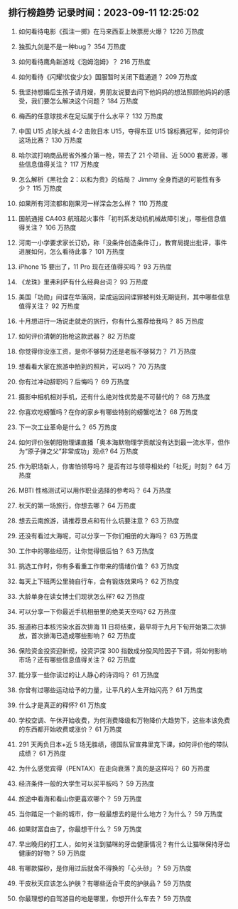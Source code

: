 
## 排行榜趋势 记录时间：2023-09-11 12:25:02
  
  1. 如何看待电影《孤注一掷》在马来西亚上映票房火爆？ 1226 万热度
    
  2. 独孤九剑是不是一种bug？ 354 万热度
    
  3. 如何看待鹰角新游戏《泡姆泡姆》？ 216 万热度
    
  4. 如何看待《闪耀!优俊少女》国服暂时关闭下载通道？ 209 万热度
    
  5. 我坚持想婚后生孩子请月嫂，男朋友说要去问下他妈妈的想法照顾他妈妈的感受，我们要怎么解决这个问题？ 184 万热度
    
  6. 梅西的任意球技术在足坛属于什么水平？ 132 万热度
    
  7. 中国 U15 点球大战 4-2 击败日本 U15，夺得东亚 U15 锦标赛冠军，如何评价这场比赛？ 130 万热度
    
  8. 哈尔滨打响商品房省外推介第一枪，带去了 21 个项目、近 5000 套房源，哪些信息值得关注？ 117 万热度
    
  9. 怎么解析《黑社会 2：以和为贵》的结局？ Jimmy 全身而退的可能性有多少？ 115 万热度
    
  10. 如果所有河流都和刚果河一样深会怎么样？ 110 万热度
    
  11. 国航通报 CA403 航班起火事件「初判系发动机机械故障引发」，哪些信息值得关注？ 106 万热度
    
  12. 河南一小学要求家长订奶，称「没条件创造条件订」，教育局提出批评，事件进展如何，怎么看待此事？ 101 万热度
    
  13. iPhone 15 要出了，11 Pro 现在还值得买吗？ 93 万热度
    
  14. 《龙珠》里弗利萨有什么经典台词？ 93 万热度
    
  15. 美国「功勋」间谍在华落网，梁成运因间谍罪被判处无期徒刑，其中哪些信息值得关注？ 92 万热度
    
  16. 十月想进行一场说走就走的旅行，你有什么推荐给我吗？ 85 万热度
    
  17. 如何评价清朝的抬枪这款武器？ 82 万热度
    
  18. 你觉得你没涨工资，是你不够努力还是老板不够努力？ 71 万热度
    
  19. 想看看大家在旅游中拍到的照片，可以吗？ 70 万热度
    
  20. 你有过冲动辞职吗？后悔吗？ 69 万热度
    
  21. 摄影中相机相对手机，还有什么绝对性优势是不可替代的？ 68 万热度
    
  22. 你喜欢吃螃蟹吗？在你的家乡有哪些特别的螃蟹吃法？ 68 万热度
    
  23. 下一次工业革命是什么？ 65 万热度
    
  24. 如何评价张朝阳物理课直播「奥本海默物理学贡献没有达到最一流水平，但作为“原子弹之父”非常成功」观点? 64 万热度
    
  25. 作为职场新人，你害怕领导吗？ 是否有过与领导相处的「社死」时刻？ 64 万热度
    
  26. MBTI 性格测试可以用作职业选择的参考吗？ 64 万热度
    
  27. 秋天的第一场旅行，你想去哪？ 64 万热度
    
  28. 想去云南旅游，请推荐景点和有什么坑要注意？ 63 万热度
    
  29. 还没有看过大海呢，可以分享一下你们相册的大海吗？ 63 万热度
    
  30. 工作中的哪些经历，让你觉得很后怕？ 63 万热度
    
  31. 挑选工作时，你有多看重工作带来的情绪价值？ 63 万热度
    
  32. 每天上下班两公里骑自行车，会有锻炼效果吗？ 62 万热度
    
  33. 大龄单身在读女博士们现状怎么样? 62 万热度
    
  34. 可以分享一下你最近手机相册里的绝美天空吗? 62 万热度
    
  35. 报道称日本核污染水首次排海 11 日将结束，最早将于九月下旬开始第二次排放，首次排海已造成哪些影响？ 62 万热度
    
  36. 保险资金投资迎新规，投资沪深 300 指数成分股风险因子下调，将如何影响市场？还有哪些信息值得关注？ 62 万热度
    
  37. 能分享一些你读过的让人静心的诗词吗？ 61 万热度
    
  38. 你曾有过哪些运动给予的力量，让平凡的人生开始闪亮？ 61 万热度
    
  39. 什么才是真正的释怀? 61 万热度
    
  40. 学校空调、午休开始收费，为何消费降级和万物降价大趋势下，这些本该免费的东西都开始收费或涨价？ 61 万热度
    
  41. 291 天两负日本+近 5 场无胜绩，德国队官宣弗里克下课，如何评价他的带队成绩？ 61 万热度
    
  42. 为什么感觉宾得（PENTAX）在走向衰落？真的是这样吗？ 60 万热度
    
  43. 经济条件一般的大学生可以买平板吗？ 59 万热度
    
  44. 旅途中看海和看山你更喜欢哪个？ 59 万热度
    
  45. 当你踏足一个新的城市，你一般最想去的是什么地方？为什么？ 59 万热度
    
  46. 如果财富自由了，你最想干什么？ 59 万热度
    
  47. 早出晚归的打工人，如何关注到猫咪的牙齿健康情况？有什么让猫咪保持牙齿健康的好物？ 59 万热度
    
  48. 有哪款猫砂，是你用过后就舍不得换的「心头砂」？ 59 万热度
    
  49. 干皮秋天应该怎么护肤？有哪些适合干皮的护肤品？ 59 万热度
    
  50. 你最理想的自驾游目的地是哪里，你想开什么车去？ 59 万热度
    